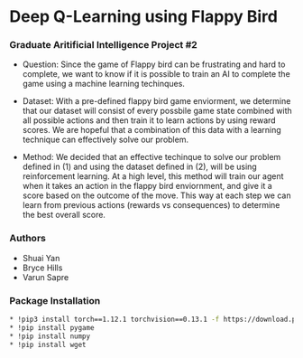 # Deep Q-Learning using Flappy Bird
### Graduate Aritificial Intelligence Project #2

* Question: Since the game of Flappy bird can be frustrating and hard to complete, we want to know if it is possible to train an AI to complete the game using a machine learning techinques.

* Dataset: With a pre-defined flappy bird game enviorment, we determine that our dataset will consist of every possbile game state combined with all possible actions and then train it to learn actions by using reward scores. We are hopeful that a combination of this data with a learning technique can effectively solve our problem.

* Method: We decided that an effective techinque to solve our problem defined in (1) and using the dataset defined in (2), will be using reinforcement learning. At a high level, this method will train our agent when it takes an action in the flappy bird enviornment, and give it a score based on the outcome of the move. This way at each step we can learn from previous actions (rewards vs consequences) to determine the best overall score.

### Authors
* Shuai Yan 
* Bryce Hills
* Varun Sapre

### Package Installation
```bash
* !pip3 install torch==1.12.1 torchvision==0.13.1 -f https://download.pytorch.org/whl/torch_stable.html
* !pip install pygame
* !pip install numpy
* !pip install wget
```
